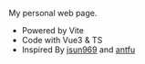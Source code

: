 My personal web page.

- Powered by Vite
- Code with Vue3 & TS
- Inspired By [jsun969](https://jsun969.cn/) and [antfu](https://antfu.me)